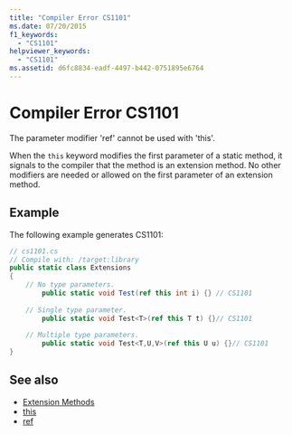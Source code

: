 ```yaml
---
title: "Compiler Error CS1101"
ms.date: 07/20/2015
f1_keywords: 
  - "CS1101"
helpviewer_keywords: 
  - "CS1101"
ms.assetid: d6fc8834-eadf-4497-b442-0751895e6764
---
```

# Compiler Error CS1101
The parameter modifier 'ref' cannot be used with 'this'.  
  
 When the `this` keyword modifies the first parameter of a static method, it signals to the compiler that the method is an extension method. No other modifiers are needed or allowed on the first parameter of an extension method.  
  
## Example  
 The following example generates CS1101:  
  
```csharp  
// cs1101.cs  
// Compile with: /target:library  
public static class Extensions  
{  
    // No type parameters.  
        public static void Test(ref this int i) {} // CS1101  
  
    // Single type parameter.  
        public static void Test<T>(ref this T t) {}// CS1101  
  
    // Multiple type parameters.  
        public static void Test<T,U,V>(ref this U u) {}// CS1101  
}  
```  
  
## See also

- [Extension Methods](../../csharp/programming-guide/classes-and-structs/extension-methods.md)
- [this](../../csharp/language-reference/keywords/this.md)
- [ref](../../csharp/language-reference/keywords/ref.md)
